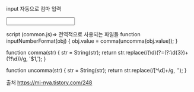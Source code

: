 input 자동으로 컴마 입력

 <input type="text" id="price" onkeyup="inputNumberFormat(this)"/>
 
  
  script (common.js)=> 전역적으로 사용되는 파일들 
  function inputNumberFormat(obj) {
     obj.value = comma(uncomma(obj.value));
 }

 function comma(str) {
     str = String(str);
     return str.replace(/(\d)(?=(?:\d{3})+(?!\d))/g, '$1,');
 }

 function uncomma(str) {
     str = String(str);
     return str.replace(/[^\d]+/g, '');
 }
 
 출처
 https://mi-nya.tistory.com/248
